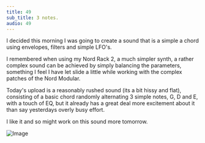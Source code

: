 ```yaml
---
title: 49
sub_title: 3 notes.
audio: 49
---
```


I decided this morning I was going to create a sound that is a simple a chord using envelopes, filters and simple LFO's.

I remembered when using my Nord Rack 2, a much simpler synth, a rather complex sound can be achieved by simply balancing the parameters, something I feel I have let slide a little while working with the complex patches of the Nord Modular. 

Today's upload is a reasonably rushed sound (its a bit hissy and flat), consisting of a basic chord randomly alternating 3 simple notes, G, D and E, with a touch of EQ, but it already has a great deal more excitement about it than say yesterdays overly busy effort.

I like it and so might work on this sound more tomorrow.

![Image](/assets/img/Snd-49.jpg)